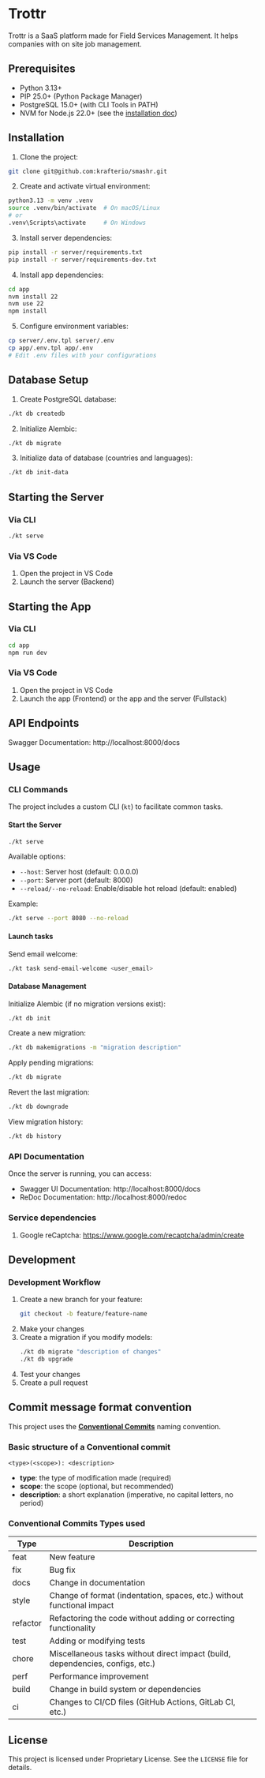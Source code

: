 # Trottr

Trottr is a SaaS platform made for Field Services Management. It helps companies with on site job management.


## Prerequisites

- Python 3.13+
- PIP 25.0+ (Python Package Manager)
- PostgreSQL 15.0+ (with CLI Tools in PATH)
- NVM for Node.js 22.0+ (see the [installation doc](https://github.com/nvm-sh/nvm?tab=readme-ov-file#installing-and-updating))


## Installation

1. Clone the project:
```bash
git clone git@github.com:krafterio/smashr.git
```

2. Create and activate virtual environment:
```bash
python3.13 -m venv .venv
source .venv/bin/activate  # On macOS/Linux
# or
.venv\Scripts\activate     # On Windows
```

3. Install server dependencies:
```bash
pip install -r server/requirements.txt
pip install -r server/requirements-dev.txt
```

4. Install app dependencies:
```bash
cd app
nvm install 22
nvm use 22
npm install
```

5. Configure environment variables:
```bash
cp server/.env.tpl server/.env
cp app/.env.tpl app/.env
# Edit .env files with your configurations
```


## Database Setup

1. Create PostgreSQL database:
```bash
./kt db createdb
```

2. Initialize Alembic:
```bash
./kt db migrate
```

3. Initialize data of database (countries and languages):
```bash
./kt db init-data
```


## Starting the Server

### Via CLI
```bash
./kt serve
```

### Via VS Code
1. Open the project in VS Code
2. Launch the server (Backend)


## Starting the App

### Via CLI
```bash
cd app
npm run dev 
```

### Via VS Code
1. Open the project in VS Code
2. Launch the app (Frontend) or the app and the server (Fullstack)


## API Endpoints

Swagger Documentation: http://localhost:8000/docs


## Usage

### CLI Commands

The project includes a custom CLI (`kt`) to facilitate common tasks.

#### Start the Server

```bash
./kt serve
```

Available options:
- `--host`: Server host (default: 0.0.0.0)
- `--port`: Server port (default: 8000)
- `--reload/--no-reload`: Enable/disable hot reload (default: enabled)

Example:
```bash
./kt serve --port 8080 --no-reload
```

#### Launch tasks

Send email welcome:
```bash
./kt task send-email-welcome <user_email>
```

#### Database Management

Initialize Alembic (if no migration versions exist):
```bash
./kt db init
```

Create a new migration:
```bash
./kt db makemigrations -m "migration description"
```

Apply pending migrations:
```bash
./kt db migrate
```

Revert the last migration:
```bash
./kt db downgrade
```

View migration history:
```bash
./kt db history
```

### API Documentation

Once the server is running, you can access:
- Swagger UI Documentation: http://localhost:8000/docs
- ReDoc Documentation: http://localhost:8000/redoc


### Service dependencies

1. Google reCaptcha: https://www.google.com/recaptcha/admin/create


## Development

### Development Workflow

1. Create a new branch for your feature:
   ```bash
   git checkout -b feature/feature-name
   ```
2. Make your changes
3. Create a migration if you modify models:
   ```bash
   ./kt db migrate "description of changes"
   ./kt db upgrade
   ```
4. Test your changes
5. Create a pull request


## Commit message format convention

This project uses the **[Conventional Commits](https://www.conventionalcommits.org/en/v1.0.0)** naming convention.

### Basic structure of a Conventional commit

```
<type>(<scope>): <description>
```

- **type**: the type of modification made (required)
- **scope**: the scope (optional, but recommended)
- **description**: a short explanation (imperative, no capital letters, no period)

### Conventional Commits Types used

| Type     | Description                                                                    |
|----------|--------------------------------------------------------------------------------|
| feat     | New feature                                                                    |
| fix      | Bug fix                                                                        |
| docs     | Change in documentation                                                        |
| style    | Change of format (indentation, spaces, etc.) without functional impact         |
| refactor | Refactoring the code without adding or correcting functionality                |
| test     | Adding or modifying tests                                                      |
| chore    | Miscellaneous tasks without direct impact (build, dependencies, configs, etc.) |
| perf     | Performance improvement                                                        |
| build    | Change in build system or dependencies                                         |
| ci       | Changes to CI/CD files (GitHub Actions, GitLab CI, etc.)                       |

## License

This project is licensed under Proprietary License. See the `LICENSE` file for details.
